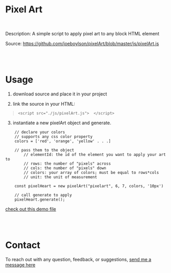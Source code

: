 # Pixel Art

<br />

Description: A simple script to apply pixel art to any block HTML element

Source: https://github.com/joeboylson/pixelArt/blob/master/js/pixelArt.js

<br />

<br />

# Usage

1. download source and place it in your project

2. link the source in your HTML:

> `<script src="./js/pixelArt.js">  </script>`

3. instantiate a new pixelArt object and generate.

```
    // declare your colors
    // supports any css color property
    colors = ['red', 'orange', 'yellow' . . .]

    // pass them to the object
        // elementId: the id of the element you want to apply your art to
        // rows: the number of "pixels" across
        // cols: the number of "pixels" down
        // colors: your array of colors; must be equal to rows*cols
        // unit: the unit of measurement

    const pixelHeart = new pixelArt("pixelart", 6, 7, colors, '10px')
    
    // call generate to apply
    pixelHeart.generate();
```

[check out this demo file](https://github.com/joeboylson/pixelArt/blob/master/index.html)

<br />

<br />

# Contact

To reach out with any question, feedback, or suggestions, [send me a message here](http://joeboylson.herokuapp.com/#email)